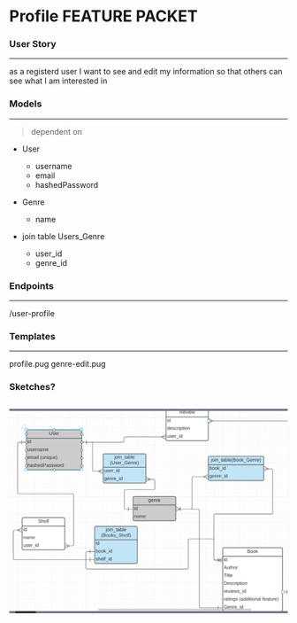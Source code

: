 # Profile FEATURE PACKET

### User Story
---

as a registerd user
I want to see and edit my information
so that others can see what I am interested in

### Models
---

>dependent on
- User
  - username
  - email
  - hashedPassword

- Genre
  - name

- join table Users_Genre
  - user_id
  - genre_id



### Endpoints
---

/user-profile

### Templates
---

profile.pug
genre-edit.pug

### Sketches?
![Model](../images/table-model-diagram.png)
---
